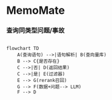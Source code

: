# MemoMate

### 查询同类型问题/事故

```mermaid

flowchart TD
    A(查询语句) -->|语句解析| B(查向量库)
    B --> C{是否存在}
    C -->|否| D(返回结果)
    C -->|是| E(过滤器)
    E --> G(rerank召回)
    G --> F(数据+问题--> LLM)
    F --> D
```